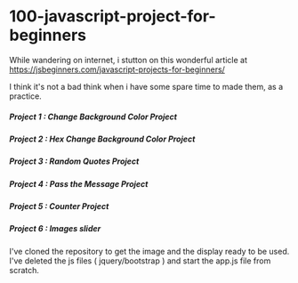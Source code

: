 # 100-javascript-project-for-beginners

While wandering on internet, i stutton on this wonderful article at 
https://jsbeginners.com/javascript-projects-for-beginners/

I think it's not a bad think when i have some spare time to made them,
as a practice.


##### Project 1 : Change Background Color Project

##### Project 2 : Hex Change Background Color Project

##### Project 3 : Random Quotes Project

##### Project 4 : Pass the Message Project

##### Project 5 : Counter Project

##### Project 6 : Images slider
I've cloned the repository to get the image and the display ready to be used.
I've deleted the js files ( jquery/bootstrap ) and start the app.js file from scratch.

